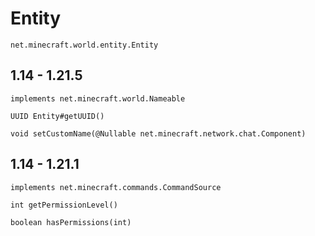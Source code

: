 # Entity
`net.minecraft.world.entity.Entity`

## 1.14 - 1.21.5
`implements net.minecraft.world.Nameable`

`UUID Entity#getUUID()`

`void setCustomName(@Nullable net.minecraft.network.chat.Component)`

## 1.14 - 1.21.1
`implements net.minecraft.commands.CommandSource`

`int getPermissionLevel()`

`boolean hasPermissions(int)`

